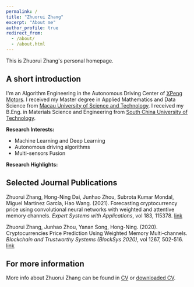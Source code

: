 ```yaml
---
permalink: /
title: "Zhuorui Zhang"
excerpt: "About me"
author_profile: true
redirect_from: 
  - /about/
  - /about.html
---
```


This is Zhuorui Zhang's personal homepage.

## A short introduction
I'm an Algorithm Engineering in the Autonomous Driving Center of [XPeng Motors](https://en.xiaopeng.com/about.html). I received my Master degree in Applied Mathematics and Data Science from [Macau University of Science and Technology](https://www.must.edu.mo/). I received my B.Eng. in Materials Science and Engineering from [South China University of Technology](https://www.scut.edu.cn/new/).

<b>Research Interests:</b>
* Machine Learning and Deep Learning
* Autonomous driving algorithms
* Multi-sensors Fusion

<b>Research Highlights:</b>

<!-- * Development of [spectral transformation](https://doi.org/10.1029/2019WR026962) and its [application](https://doi.org/10.1016/j.jhydrol.2021.126816) in hydro-climatology
* An open-source tool for improved system modelling: [Wavelet System Prediction (WASP)](https://doi.org/10.1016/j.envsoft.2020.104907)
* Quantification of future changes in drought and [agricultural production](https://doi.org/10.1007/s00704-018-2617-z) under global warming
* Development of [index-based drought insurance](https://doi.org/10.1108/AFR-02-2020-0020) for disaster risk transfer -->


## Selected Journal Publications
Zhuorui Zhang, Hong-Ning Dai, Junhao Zhou, Subrota Kumar Mondal, Miguel Martínez García, Hao Wang. (2021). Forecasting cryptocurrency price using convolutional neural networks with weighted and attentive memory channels. *Expert Systems with Applications*, vol 183, 115378. [link](https://doi.org/10.1016/j.eswa.2021.115378)

Zhuorui Zhang, Junhao Zhou, Yanan Song, Hong-Ning. (2020). Cryptocurrencies Price Prediction Using Weighted Memory Multi-channels. *Blockchain and Trustworthy Systems (BlockSys 2020)*, vol 1267, 502-516. [link](https://doi.org/10.1007/978-981-15-9213-3_39)
<!-- Jiang, Z., Johnson, F., & Sharma, A. (2021). Why uncertainty matters? A new alternative to project drought for future climates. *submitted to Water Resources Research, under review*. 

Jiang, Z., Sharma, A., & Johnson, F. (2021). Variable transformations in the spectral domain – Implications for hydrologic forecasting. *Journal of Hydrology*, 603, 126816. [link](https://doi.org/10.1016/j.jhydrol.2021.126816)

Jiang, Z., Rashid, M. M., Johnson, F., & Sharma, A. (2020). A wavelet-based tool to modulate variance in predictors: An application to predicting drought anomalies. *Environmental Modelling & Software*, 135, 104907. [link](https://doi.org/10.1016/j.envsoft.2020.104907)

Jiang, Z., Sharma, A., & Johnson, F. (2020). Refining Predictor Spectral Representation Using Wavelet Theory for Improved Natural System Modeling. *Water Resources Research*, 56(3), e2019WR026962. [link](https://doi.org/10.1029/2019WR026962)

Jiang, Z., Sharma, A., & Johnson, F. (2019). Assessing the sensitivity of hydro-climatological change detection methods to model uncertainty and bias. *Advances in Water Resources*, 134, 103430. [link](https://doi.org/10.1016/j.advwatres.2019.103430)

Jiang, Z., Raghavan, S. V., Hur, J., Sun, Y., Liong, S.-Y., Nguyen, V. Q., & Van Pham Dang, T. (2019). Future changes in rice yields over the Mekong River Delta due to climate change-Alarming or alerting? *Theoretical and Applied Climatology*, 137(1), 545-555. [link](https://doi.org/10.1007/s00704-018-2617-z) -->

## For more information
More info about Zhuorui Zhang can be found in [CV](https://zhuorui-zhang.github.io/cv/) or [downloaded CV](http://zhuorui-zhang.github.io/files/CV_ZhuoruiZhang_XPeng_Eng.pdf).

